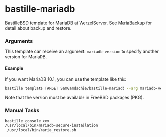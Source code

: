 # bastille-mariadb
BastilleBSD template for MariaDB at WerzelServer.
See [MariaBackup](https://mariadb.com/kb/en/mariabackup/) for detail about backup and restore.

### Arguments
This template can receive an argument: `mariadb-version` to specify another version for MariaDB.

#### Example
If you want MariaDB 10.1, you can use the template like this:

```sh
bastille template TARGET SamGamdschie/bastille-mariadb --arg mariadb-version=101
```

Note that the version must be available in FreeBSD packages (PKG).

### Manual Tasks
```sh
bastille console xxx
/usr/local/bin/mariadb-secure-installation
 /usr/local/bin/maria_restore.sh
```
